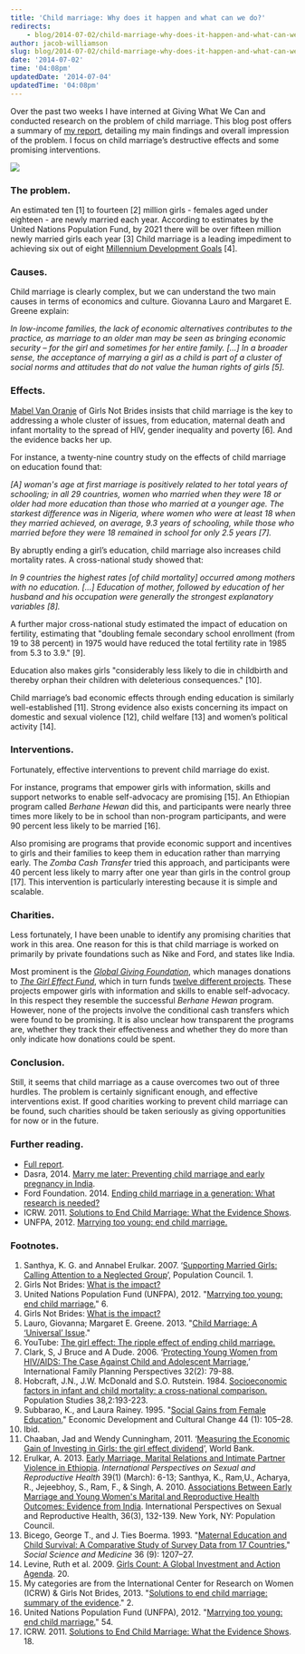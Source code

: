 ```yaml
---
title: 'Child marriage: Why does it happen and what can we do?'
redirects:
    - blog/2014-07-02/child-marriage-why-does-it-happen-and-what-can-we-do
author: jacob-williamson
slug: blog/2014-07-02/child-marriage-why-does-it-happen-and-what-can-we-do
date: '2014-07-02'
time: '04:08pm'
updatedDate: '2014-07-04'
updatedTime: '04:08pm'
---
```

Over the past two weeks I have interned at Giving What We Can and conducted research on the problem of child marriage. This blog post offers a summary of [my report](https://drive.google.com/file/d/0B57LagYEumRfLWhHLXZOS1QwOVk/edit?usp=sharing), detailing my main findings and overall impression of the problem. I focus on child marriage’s destructive effects and some promising interventions.

![](/images/uploads/the-girl-effect.jpg)

### The problem.

An estimated ten [1] to fourteen [2] million girls - females aged under eighteen - are newly married each year. According to estimates by the United Nations Population Fund, by 2021 there will be over fifteen million newly married girls each year [3] Child marriage is a leading impediment to achieving six out of eight [Millennium Development Goals](http://www.un.org/millenniumgoals/) [4].

### Causes.

Child marriage is clearly complex, but we can understand the two main causes in terms of economics and culture. Giovanna Lauro and Margaret E. Greene explain:

_In low-income families, the lack of economic alternatives contributes to the practice, as marriage to an older man may be seen as bringing economic security – for the girl and sometimes for her entire family. […] In a broader sense, the acceptance of marrying a girl as a child is part of a cluster of social norms and attitudes that do not value the human rights of girls [5]._

### Effects.

[Mabel Van Oranje](http://www.skollfoundation.org/entrepreneur/mabel-van-oranje/) of Girls Not Brides insists that child marriage is the key to addressing a whole cluster of issues, from education, maternal death and infant mortality to the spread of HIV, gender inequality and poverty [6]. And the evidence backs her up.

For instance, a twenty-nine country study on the effects of child marriage on education found that:

_[A] woman's age at first marriage is positively related to her total years of schooling; in all 29 countries, women who married when they were 18 or older had more education than those who married at a younger age. The starkest difference was in Nigeria, where women who were at least 18 when they married achieved, on average, 9.3 years of schooling, while those who married before they were 18 remained in school for only 2.5 years [7]._

By abruptly ending a girl’s education, child marriage also increases child mortality rates. A cross-national study showed that:

_In 9 countries the highest rates [of child mortality] occurred among mothers with no education. […] Education of mother, followed by education of her husband and his occupation were generally the strongest explanatory variables [8]._

A further major cross-national study estimated the impact of education on fertility, estimating that "doubling female secondary school enrollment (from 19 to 38 percent) in 1975 would have reduced the total fertility rate in 1985 from 5.3 to 3.9." [9].

Education also makes girls "considerably less likely to die in childbirth and thereby orphan their children with deleterious consequences." [10].

Child marriage’s bad economic effects through ending education is similarly well-established [11]. Strong evidence also exists concerning its impact on domestic and sexual violence [12], child welfare [13] and women’s political activity [14].

### Interventions.

Fortunately, effective interventions to prevent child marriage do exist.

For instance, programs that empower girls with information, skills and support networks to enable self-advocacy are promising [15]. An Ethiopian program called _Berhane Hewan_ did this, and participants were nearly three times more likely to be in school than non-program participants, and were 90 percent less likely to be married [16].

Also promising are programs that provide economic support and incentives to girls and their families to keep them in education rather than marrying early. The _Zomba Cash Transfer_ tried this approach, and participants were 40 percent less likely to marry after one year than girls in the control group [17]. This intervention is particularly interesting because it is simple and scalable.

### Charities.

Less fortunately, I have been unable to identify any promising charities that work in this area. One reason for this is that child marriage is worked on primarily by private foundations such as Nike and Ford, and states like India.

Most prominent is the [_Global Giving Foundation_](http://www.globalgiving.org/aboutus/), which manages donations to [_The Girl Effect Fund_](http://www.globalgiving.org/girleffect/), which in turn funds [twelve different projects](http://www.globalgiving.org/girleffect/learn-more/). These projects empower girls with information and skills to enable self-advocacy. In this respect they resemble the successful _Berhane Hewan_ program. However, none of the projects involve the conditional cash transfers which were found to be promising. It is also unclear how transparent the programs are, whether they track their effectiveness and whether they do more than only indicate how donations could be spent.

### Conclusion.

Still, it seems that child marriage as a cause overcomes two out of three hurdles. The problem is certainly significant enough, and effective interventions exist. If good charities working to prevent child marriage can be found, such charities should be taken seriously as giving opportunities for now or in the future.

### Further reading.

*   [Full report](https://drive.google.com/file/d/0B57LagYEumRfLWhHLXZOS1QwOVk/edit?usp=sharing).
*   Dasra, 2014\. [Marry me later: Preventing child marriage and early pregnancy in India](http://www.girlsnotbrides.org/reports-and-publications/marry-later-preventing-child-marriage-early-pregnancy-india/).
*   Ford Foundation. 2014\. [Ending child marriage in a generation: What research is needed?](http://www.girlsnotbrides.org/reports-and-publications/ending-child-marriage-generation-research-needed/)
*   ICRW. 2011\. [Solutions to End Child Marriage: What the Evidence Shows](http://www.icrw.org/files/publications/Solutions-to-End-Child-Marriage.pdf).
*   UNFPA, 2012\. [Marrying too young: end child marriage.](http://www.unfpa.org/webdav/site/global/shared/documents/publications/2012/MarryingTooYoung.pdf)

### Footnotes.

1.  Santhya, K. G. and Annabel Erulkar. 2007\. ‘[Supporting Married Girls: Calling Attention to a Neglected Group](http://www.popcouncil.org/uploads/pdfs/TABriefs/03_MarriedGirls.pdf)’, Population Council. 1.
2.  Girls Not Brides: [What is the impact?](http://www.girlsnotbrides.org/what-is-the-impact/)
3.  United Nations Population Fund (UNFPA), 2012\. "[Marrying too young: end child marriage.](http://www.unfpa.org/webdav/site/global/shared/documents/publications/2012/MarryingTooYoung.pdf)" 6.
4.  Girls Not Brides: [What is the impact?](http://www.girlsnotbrides.org/what-is-the-impact/)
5.  Lauro, Giovanna; Margaret E. Greene. 2013\. "[Child Marriage: A ‘Universal’ Issue](http://mencarecampaign.wordpress.com/2013/10/11/child-marriage-a-universal-issue/)."
6.  YouTube: [The girl effect: The ripple effect of ending child marriage.](https://www.youtube.com/watch?v=1E1yEw-ct7k)
7.  Clark, S, J Bruce and A Dude. 2006\. ‘[Protecting Young Women from HIV/AIDS: The Case Against Child and Adolescent Marriage,](http://www.guttmacher.org/pubs/journals/3207906.html)’ International Family Planning Perspectives 32(2): 79-88.
8.  Hobcraft, J.N., J.W. McDonald and S.O. Rutstein. 1984\. [Socioeconomic factors in infant and child mortality: a cross-national comparison.](http://eprints.soton.ac.uk/34287/) Population Studies 38,2:193-223.
9.  Subbarao, K., and Laura Rainey. 1995\. "[Social Gains from Female Education.](http://econ.worldbank.org/external/default/main?pagePK=64165259&theSitePK=469382&piPK=64165421&menuPK=64166093&entityID=000009265_3961003235559)" Economic Development and Cultural Change 44 (1): 105–28.
10.  Ibid.
11.  Chaaban, Jad and Wendy Cunningham, 2011\. ‘[Measuring the Economic Gain of Investing in Girls: the girl effect dividend](http://elibrary.worldbank.org/doi/book/10.1596/1813-9450-5753)’, World Bank.
12.  Erulkar, A. 2013\. [Early Marriage, Marital Relations and Intimate Partner Violence in Ethiopia](http://www.guttmacher.org/pubs/journals/3900613.html). _International Perspectives on Sexual and Reproductive Health_ 39(1) (March): 6-13; Santhya, K., Ram,U., Acharya, R., Jejeebhoy, S., Ram, F., & Singh, A. 2010\. [Associations Between Early Marriage and Young Women's Marital and Reproductive Health Outcomes: Evidence from India](http://www.guttmacher.org/pubs/journals/3613210.html). International Perspectives on Sexual and Reproductive Health, 36(3), 132-139\. New York, NY: Population Council.
13.  Bicego, George T., and J. Ties Boerma. 1993\. "[Maternal Education and Child Survival: A Comparative Study of Survey Data from 17 Countries.](http://www.ncbi.nlm.nih.gov/pubmed/8511650)" _Social Science and Medicine_ 36 (9): 1207–27.
14.  Levine, Ruth et al. 2009\. [Girls Count: A Global Investment and Action Agenda](http://www.cgdev.org/sites/default/files/15154_file_GC_2009_Final_web_0.pdf). 20\.
15.  My categories are from the International Center for Research on Women (ICRW) & Girls Not Brides, 2013\. "[Solutions to end child marriage: summary of the evidence](http://www.girlsnotbrides.org/reports-and-publications/solutions-to-end-child-marriage-summary-of-the-evidence/)." 2.
16.  United Nations Population Fund (UNFPA), 2012\. "[Marrying too young: end child marriage.](http://www.unfpa.org/webdav/site/global/shared/documents/publications/2012/MarryingTooYoung.pdf)" 54.
17.  ICRW. 2011\. [Solutions to End Child Marriage: What the Evidence Shows](http://www.icrw.org/files/publications/Solutions-to-End-Child-Marriage.pdf). 18.